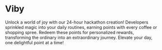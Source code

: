 # Viby
Unlock a world of joy with our 24-hour hackathon creation! Developers sprinkled magic into your daily routines, earning points with every coffee or shopping spree. Redeem these points for personalized rewards, transforming the ordinary into an extraordinary journey. Elevate your day, one delightful point at a time!
